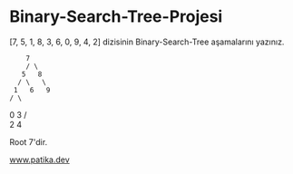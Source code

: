 # Binary-Search-Tree-Projesi

[7, 5, 1, 8, 3, 6, 0, 9, 4, 2] dizisinin Binary-Search-Tree aşamalarını yazınız.
        
        7
        / \
       5   8
      / \   \
     1   6   9
    / \
   0   3
      / \
     2   4

Root 7'dir.

www.patika.dev
